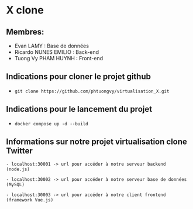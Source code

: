 # X clone
## Membres:
- Evan LAMY : Base de données
- Ricardo NUNES EMILIO : Back-end
- Tuong Vy PHAM HUYNH : Front-end

## Indications pour cloner le projet github

- `git clone https://github.com/phtuongvy/virtualisation_X.git`

## Indications pour le lancement du projet

- `docker compose up -d --build`

## Informations sur notre projet virtualisation clone Twitter
```
- localhost:30001 -> url pour accéder à notre serveur backend (node.js)

- localhost:30002 -> url pour accéder à notre serveur base de données (MySQL)

- localhost:30003 -> url pour accéder à notre client frontend (framework Vue.js)
```



